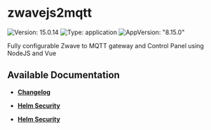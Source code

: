 # zwavejs2mqtt

![Version: 15.0.14](https://img.shields.io/badge/Version-15.0.14-informational?style=flat-square) ![Type: application](https://img.shields.io/badge/Type-application-informational?style=flat-square) ![AppVersion: "8.15.0"](https://img.shields.io/badge/AppVersion-"8.15.0"-informational?style=flat-square)

Fully configurable Zwave to MQTT gateway and Control Panel using NodeJS and Vue

## Available Documentation

- [**Changelog**](CHANGELOG)

- [**Helm Security**](container-security)

- [**Helm Security**](helm-security)

